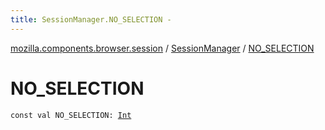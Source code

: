 ```yaml
---
title: SessionManager.NO_SELECTION - 
---
```


[mozilla.components.browser.session](../index.html) / [SessionManager](index.html) / [NO_SELECTION](./-n-o_-s-e-l-e-c-t-i-o-n.html)

# NO_SELECTION

`const val NO_SELECTION: `[`Int`](https://kotlinlang.org/api/latest/jvm/stdlib/kotlin/-int/index.html)